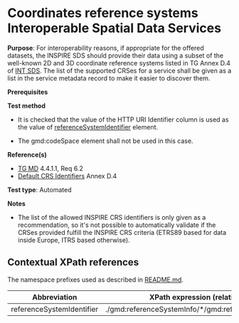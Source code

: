 # Coordinates reference systems Interoperable Spatial Data Services

**Purpose**: For interoperability reasons, if appropriate for the offered datasets, the INSPIRE SDS should provide their data using a subset of the well-known
2D and 3D coordinate reference systems listed in TG Annex D.4 of [INT SDS](#README.md#ref_TG_MD). The list of the
supported CRSes for a service shall be given as a list in the service metadata record to make it easier to discover them.

**Prerequisites**

**Test method**

* It is checked that the value of the HTTP URI Identifier column is used as the value of [referenceSystemIdentifier](#referenceSystemIdentifier) element.

* The gmd:codeSpace element shall not be used in this case.

**Reference(s)**	 

* [TG MD](#README.md#ref_TG_MD) 4.4.1.1, Req 6.2
* [Default CRS Identifiers](#README.md#ref_TG_MD) Annex D.4

**Test type**: Automated

**Notes**
* The list of the allowed INSPIRE CRS identifiers is only given as a recommendation, so it's not possible to automatically validate if the CRSes provided fulfill the 
INSPIRE CRS criteria (ETRS89 based for data inside Europe, ITRS based otherwise).


## Contextual XPath references

The namespace prefixes used as described in [README.md](#README.md#namespaces).

Abbreviation                                   |  XPath expression (relative to gmd:MD_Metadata)
-----------------------------------------------| ------------------------------------------------------------------
<a name="referenceSystemIdentifier"></a> referenceSystemIdentifier  | ./gmd:referenceSystemInfo/\*/gmd:referenceSystemIdentifier[1]/\*/gmd:code